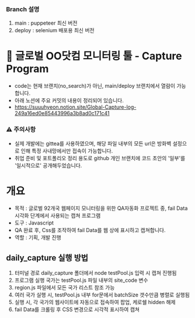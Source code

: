 ### Branch 설명
1. main : puppeteer 최신 버전
2. deploy : selenium 배포용 최신 버전

# 📸 글로벌 OO닷컴 모니터링 툴 - Capture Program

- code는 현재 브랜치(no_search)가 아닌, main/deploy 브랜치에서 열람이 가능합니다.
- 아래 노션에 주요 커밋의 내용이 정리되어 있습니다.
- https://suuuhyeon.notion.site/Global-Capture-log-249a16ed0e85443996a3b8ad0c171c41

### ⚠️ 주의사항

- 실제 개발에는 gittea를 사용하였으며, 해당 파일 내부의 모든 url은 방화벽 설정으로 인해 특정 사내망에서만 접속이 가능합니다.
- 취업 준비 및 포트폴리오 정리 용도로 github 개인 브랜치에 코드 초안의 '일부'를 '일시적으로' 공개해두었습니다.

# 개요

- 목적 : 글로벌 92개국 웹페이지 모니터링을 위한 QA자동화 프로젝트 중, fail Data 시각화 단계에서 사용되는 캡쳐 프로그램
- 도구 : Javascript
- QA 완료 후, Css를 조작하여 fail Data를 웹 상에 표시하고 캡쳐합니다.
- 역할 : 기획, 개발 진행

## daily_capture 실행 방법
1. 터미널 경로 daily_capture 폴더에서 node testPool.js 입력 시 캡쳐 진행됨
2. 프로그램 실행 국가는 testPool.js 파일 내부의 site_code 변수
3. region.js 파일에서 모든 국가 리스트 참조 가능
4. 여러 국가 실행 시, testPool.js 내부 for문에서 batchSize 갯수만큼 병렬로 실행됨
5. 실행 시, 각 국가의 웹사이트에 자동으로 접속하여 팝업, 케로쉘 hidden 해제
6. fail Data를 크롤링 후 CSS 변경으로 시각적 표시하여 캡쳐
